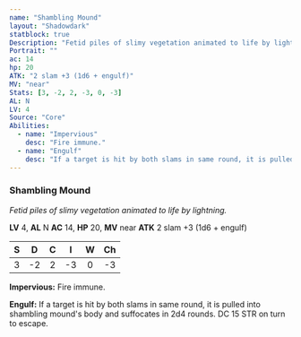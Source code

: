 ```yaml
---
name: "Shambling Mound"
layout: "Shadowdark"
statblock: true
Description: "Fetid piles of slimy vegetation animated to life by lightning."
Portrait: ""
ac: 14
hp: 20
ATK: "2 slam +3 (1d6 + engulf)"
MV: "near"
Stats: [3, -2, 2, -3, 0, -3]
AL: N
LV: 4
Source: "Core"
Abilities:
  - name: "Impervious"
    desc: "Fire immune."
  - name: "Engulf"
    desc: "If a target is hit by both slams in same round, it is pulled into shambling mound's body and suffocates in 2d4 rounds. DC 15 STR on turn to escape."
---
```


### Shambling Mound

_Fetid piles of slimy vegetation animated to life by lightning._

**LV** 4, **AL** N
**AC** 14, **HP** 20, **MV** near
**ATK** 2 slam +3 (1d6 + engulf)

|  S  |  D  |  C  |  I  |  W  |  Ch  |
|:---:|:---:|:---:|:---:|:---:|:----:|
| 3 | -2 | 2 | -3 | 0 | -3 |

**Impervious:** Fire immune.

**Engulf:** If a target is hit by both slams in same round, it is pulled into shambling mound's body and suffocates in 2d4 rounds. DC 15 STR on turn to escape.

